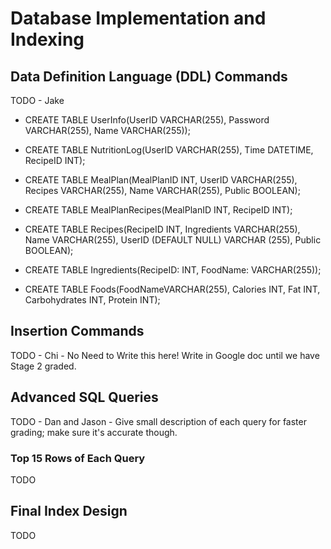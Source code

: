 # Database Implementation and Indexing

## Data Definition Language (DDL) Commands
TODO - Jake
- CREATE TABLE UserInfo(UserID VARCHAR(255), Password VARCHAR(255), Name VARCHAR(255));

- CREATE TABLE NutritionLog(UserID VARCHAR(255), Time DATETIME, RecipeID INT);

- CREATE TABLE MealPlan(MealPlanID INT, UserID VARCHAR(255), Recipes VARCHAR(255), Name VARCHAR(255), Public BOOLEAN);

- CREATE TABLE MealPlanRecipes(MealPlanID INT, RecipeID INT);

- CREATE TABLE Recipes(RecipeID INT, Ingredients VARCHAR(255), Name VARCHAR(255), UserID (DEFAULT NULL) VARCHAR (255), Public BOOLEAN);

- CREATE TABLE Ingredients(RecipeID: INT, FoodName: VARCHAR(255));

- CREATE TABLE Foods(FoodNameVARCHAR(255), Calories INT, Fat INT, Carbohydrates INT, Protein INT);

## Insertion Commands
TODO - Chi - No Need to Write this here! Write in Google doc until we have Stage 2 graded.
## Advanced SQL Queries
TODO - Dan and Jason - Give small description of each query for faster grading; make sure it's accurate though.
### Top 15 Rows of Each Query
TODO
## Final Index Design
TODO
